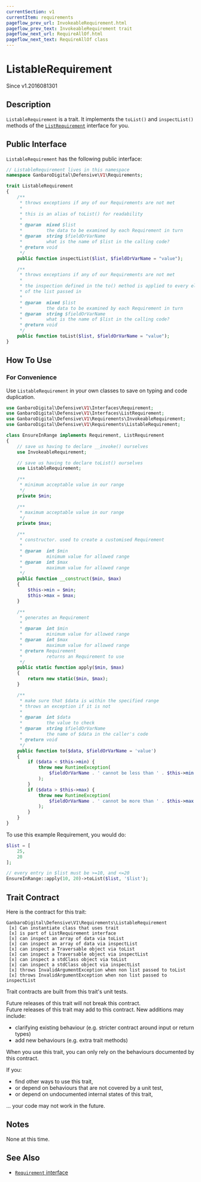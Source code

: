 ```yaml
---
currentSection: v1
currentItem: requirements
pageflow_prev_url: InvokeableRequirement.html
pageflow_prev_text: InvokeableRequirement trait
pageflow_next_url: RequireAllOf.html
pageflow_next_text: RequireAllOf class
---
```


# ListableRequirement

<div class="callout info" markdown="1">
Since v1.2016081301
</div>

## Description

`ListableRequirement` is a trait. It implements the `toList()` and `inspectList()` methods of the [`ListRequirement`](../Interfaces/ListRequirement.html) interface for you.

## Public Interface

`ListableRequirement` has the following public interface:

```php
// ListableRequirement lives in this namespace
namespace GanbaroDigital\Defensive\V1\Requirements;

trait ListableRequirement
{
    /**
     * throws exceptions if any of our Requirements are not met
     *
     * this is an alias of toList() for readability
     *
     * @param  mixed $list
     *         the data to be examined by each Requirement in turn
     * @param  string $fieldOrVarName
     *         what is the name of $list in the calling code?
     * @return void
     */
    public function inspectList($list, $fieldOrVarName = "value");

    /**
     * throws exceptions if any of our Requirements are not met
     *
     * the inspection defined in the to() method is applied to every element
     * of the list passed in
     *
     * @param  mixed $list
     *         the data to be examined by each Requirement in turn
     * @param  string $fieldOrVarName
     *         what is the name of $list in the calling code?
     * @return void
     */
    public function toList($list, $fieldOrVarName = "value");
}
```

## How To Use

### For Convenience

Use `ListableRequirement` in your own classes to save on typing and code duplication.

```php
use GanbaroDigital\Defensive\V1\Interfaces\Requirement;
use GanbaroDigital\Defensive\V1\Interfaces\ListRequirement;
use GanbaroDigital\Defensive\V1\Requirements\InvokeableRequirement;
use GanbaroDigital\Defensive\V1\Requirements\ListableRequirement;

class EnsureInRange implements Requirement, ListRequirement
{
    // save us having to declare __invoke() ourselves
    use InvokeableRequirement;

    // save us having to declare toList() ourselves
    use ListableRequirement;

    /**
     * minimum acceptable value in our range
     */
    private $min;

    /**
     * maximum acceptable value in our range
     */
    private $max;

    /**
     * constructor. used to create a customised Requirement
     *
     * @param  int $min
     *         minimum value for allowed range
     * @param  int $max
     *         maximum value for allowed range
     */
    public function __construct($min, $max)
    {
        $this->min = $min;
        $this->max = $max;
    }

    /**
     * generates an Requirement
     *
     * @param  int $min
     *         minimum value for allowed range
     * @param  int $max
     *         maximum value for allowed range
     * @return Requirement
     *         returns an Requirement to use
     */
    public static function apply($min, $max)
    {
        return new static($min, $max);
    }

    /**
     * make sure that $data is within the specified range
     * throws an exception if it is not
     *
     * @param  int $data
     *         the value to check
     * @param  string $fieldOrVarName
     *         the name of $data in the caller's code
     * @return void
     */
    public function to($data, $fieldOrVarName = 'value')
    {
        if ($data < $this->min) {
            throw new RuntimeException(
                $fieldOrVarName . ' cannot be less than ' . $this->min
            );
        }
        if ($data > $this->max) {
            throw new RuntimeException(
                $fieldOrVarName . ' cannot be more than ' . $this->max
            );
        }
    }
}
```

To use this example Requirement, you would do:

```php
$list = [
    25,
    20
];

// every entry in $list must be >=10, and <=20
EnsureInRange::apply(10, 20)->toList($list, '$list');
```

## Trait Contract

Here is the contract for this trait:

    GanbaroDigital\Defensive\V1\Requirements\ListableRequirement
     [x] Can instantiate class that uses trait
     [x] is part of ListRequirement interface
     [x] can inspect an array of data via toList
     [x] can inspect an array of data via inspectList
     [x] can inspect a Traversable object via toList
     [x] can inspect a Traversable object via inspectList
     [x] can inspect a stdClass object via toList
     [x] can inspect a stdClass object via inspectList
     [x] throws InvalidArgumentException when non list passed to toList
     [x] throws InvalidArgumentException when non list passed to inspectList

Trait contracts are built from this trait's unit tests.

<div class="callout success">
Future releases of this trait will not break this contract.
</div>

<div class="callout info" markdown="1">
Future releases of this trait may add to this contract. New additions may include:

* clarifying existing behaviour (e.g. stricter contract around input or return types)
* add new behaviours (e.g. extra trait methods)
</div>

<div class="callout warning" markdown="1">
When you use this trait, you can only rely on the behaviours documented by this contract.

If you:

* find other ways to use this trait,
* or depend on behaviours that are not covered by a unit test,
* or depend on undocumented internal states of this trait,

... your code may not work in the future.
</div>

## Notes

None at this time.

## See Also

* [`Requirement` interface](../Interfaces/Requirement.html)
